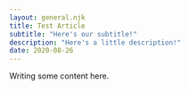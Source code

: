 ```yaml
---
layout: general.njk
title: Test Article
subtitle: "Here's our subtitle!"
description: "Here's a little description!"
date: 2020-08-26
---
```

Writing some content here.

